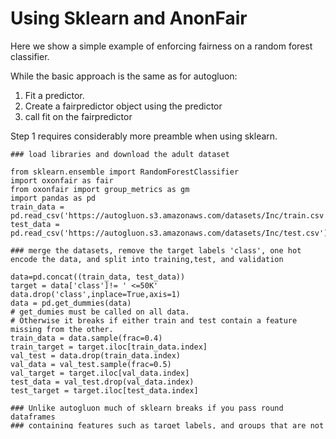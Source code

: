 # Using Sklearn and AnonFair

Here we show a simple example of enforcing fairness on a random forest classifier.

While the basic approach is the same as for autogluon:

1. Fit a predictor.
2. Create a fairpredictor object using the predictor
3. call fit on the fairpredictor

Step 1 requires considerably more preamble when using sklearn.

    ### load libraries and download the adult dataset

    from sklearn.ensemble import RandomForestClassifier
    import oxonfair as fair
    from oxonfair import group_metrics as gm
    import pandas as pd
    train_data = pd.read_csv('https://autogluon.s3.amazonaws.com/datasets/Inc/train.csv')
    test_data = pd.read_csv('https://autogluon.s3.amazonaws.com/datasets/Inc/test.csv')

    ### merge the datasets, remove the target labels 'class', one hot encode the data, and split into training,test, and validation

    data=pd.concat((train_data, test_data))
    target = data['class']!= ' <=50K'
    data.drop('class',inplace=True,axis=1)
    data = pd.get_dummies(data)
    # get_dumies must be called on all data.
    # Otherwise it breaks if either train and test contain a feature missing from the other.
    train_data = data.sample(frac=0.4)
    train_target = target.iloc[train_data.index]
    val_test = data.drop(train_data.index)
    val_data = val_test.sample(frac=0.5)
    val_target = target.iloc[val_data.index]
    test_data = val_test.drop(val_data.index)
    test_target = target.iloc[test_data.index]

    ### Unlike autogluon much of sklearn breaks if you pass round dataframes 
    ### containing features such as target labels, and groups that are not used by the classifier.
    ### We pass dictionaries that represent the entire dataset to get round this.
    ### They contain 'target' 'data', 'groups' (optional), and 'factor' (optional)
    
    val_dict = fair.build_data_dict(val_target,val_data)
    test_dict = fair.build_data_dict(test_target, test_data) 

### Train a classifier

    pred = RandomForestClassifier().fit(train_data, train_target)

### Create a fair object
and prepare to enforce and evaluate fairness with respect to the variable `sex_ Female`.

    fpred = fair.FairPredictor(pred,val_dict,'sex_ Female')

### Fit the object

Here we call fit to maximise accuracy while ensuring that the difference in recall between the groups is less than 2%.
A wide range of possible performance metrics and fairness measures are suported.

    fpred.fit(gm.accuracy,gm.recall.diff,0.02)

### We can now visualise the space of possible trade-offs

    fpred.plot_frontier()

![frontier](./sklearn_frontier.png)

### And evaluate on a range of harms both on the validation set where it was enforced, and on the test set

    fpred.evaluate_groups()

|                                    |   Accuracy |   Balanced Accuracy |   F1 score |        MCC |   Precision |    Recall |   ROC AUC |   Number of Datapoints |   Positive Count |   Negative Count |   Positive Label Rate |   Positive Prediction Rate |
|:-----------------------------------|-----------:|--------------------:|-----------:|-----------:|------------:|----------:|----------:|-----------------------:|-----------------:|-----------------:|----------------------:|---------------------------:|
| ('original', 'Overall')            |   0.816964 |          0.707248   |  0.568751  | 0.465341   |    0.674376 | 0.491733  | 0.822921  |                  12320 |             3024 |             9296 |              0.245455 |                  0.178977  |
| ('original', 0)                    |   0.780761 |          0.705794   |  0.587168  | 0.449361   |    0.67979  | 0.51676   | 0.809906  |                   8306 |             2506 |             5800 |              0.30171  |                  0.229352  |
| ('original', 1)                    |   0.891878 |          0.669882   |  0.469438  | 0.433158   |    0.64     | 0.370656  | 0.788724  |                   4014 |              518 |             3496 |              0.129048 |                  0.0747384 |
| ('original', 'Maximum difference') |   0.111118 |          0.0359117  |  0.117731  | 0.0162028  |    0.03979  | 0.146103  | 0.0211828 |                   4292 |             1988 |             2304 |              0.172661 |                  0.154614  |
| ('updated', 'Overall')             |   0.813474 |          0.697572   |  0.552918  | 0.45087    |    0.67155  | 0.469907  | 0.800085  |                  12320 |             3024 |             9296 |              0.245455 |                  0.171753  |
| ('updated', 0)                     |   0.780039 |          0.692925   |  0.564896  | 0.439638   |    0.700532 | 0.473264  | 0.809906  |                   8306 |             2506 |             5800 |              0.30171  |                  0.203829  |
| ('updated', 1)                     |   0.882661 |          0.699946   |  0.499469  | 0.436632   |    0.555556 | 0.453668  | 0.788724  |                   4014 |              518 |             3496 |              0.129048 |                  0.105381  |
| ('updated', 'Maximum difference')  |   0.102622 |          0.00702092 |  0.0654278 | 0.00300641 |    0.144976 | 0.0195962 | 0.0211828 |                   4292 |             1988 |             2304 |              0.172661 |                  0.0984474 |

Evaluate on the test set using

    fpred.evaluate_groups(test_dict)

Evaluate fairness using standard metrics with:

    fpred.evalaute_fairness()

|                                                         |   original |   updated |
|:--------------------------------------------------------|-----------:|----------:|
| Class Imbalance                                         |  0.172661  | 0.172661  |
| Demographic Parity                                      |  0.154614  | 0.0984474 |
| Disparate Impact                                        |  0.325866  | 0.517006  |
| Maximal Group Difference in Accuracy                    |  0.111118  | 0.102622  |
| Maximal Group Difference in Recall                      |  0.146103  | 0.0195962 |
| Maximal Group Difference in Conditional Acceptance Rate |  0.411181  | 0.255626  |
| Maximal Group Difference in Acceptance Rate             |  0.03979   | 0.144976  |
| Maximal Group Difference in Specificity                 |  0.07428   | 0.033638  |
| Maximal Group Difference in Conditional Rejectance Rate |  0.0351948 | 0.0964846 |
| Maximal Group Difference in Rejection Rate              |  0.101413  | 0.120799  |
| Treatment Equality                                      |  0.172428  | 0.28022   |
| Generalized Entropy                                     |  0.102481  | 0.105529  |

call `fpredict.predict( )`, and `fpredict.predict_proba( )` to score new data.

Once the base predictor has been trained, and the object built, you can use the fair predictor in the same way as with autogluon. See [README.md](./README.md) for details.
